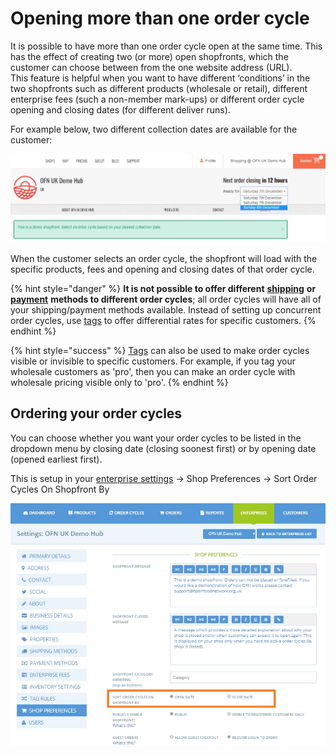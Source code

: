 # Opening more than one order cycle

It is possible to have more than one order cycle open at the same time. This has the effect of creating two \(or more\) open shopfronts, which the customer can choose between from the one website address \(URL\).   
This feature is helpful when you want to have different ‘conditions’ in the two shopfronts such as different products \(wholesale or retail\), different enterprise fees \(such a non-member mark-ups\) or different order cycle opening and closing dates \(for different deliver runs\).

For example below, two different collection dates are available for the customer:

![](../../../.gitbook/assets/concuroc1.jpg)

When the customer selects an order cycle, the shopfront will load with the specific products, fees and opening and closing dates of that order cycle.

{% hint style="danger" %}
**It is not possible to offer different** [**shipping**](../shipping-methods.md) **or** [**payment**](../payment-methods.md) **methods to different order cycles**; all order cycles will have all of your shipping/payment methods available.  Instead of setting up concurrent order cycles, use [tags](../customer-management-and-conditional-displays-prices/tags-and-tag-rules.md) to offer differential rates for specific  customers. 
{% endhint %}

{% hint style="success" %}
[Tags](../customer-management-and-conditional-displays-prices/tags-and-tag-rules.md) can also be used to make order cycles visible or invisible to specific customers. For example, if you tag your wholesale customers as 'pro', then you can make an order cycle with wholesale pricing visible only to 'pro'. 
{% endhint %}

## **Ordering your order cycles**

You can choose whether you want your order cycles to be listed in the dropdown menu by closing date \(closing soonest first\) or by opening date \(opened earliest first\). 

This is setup in your [enterprise settings](../../enterprise-profile/enterprise-settings.md) -&gt; Shop Preferences -&gt; Sort Order Cycles On Shopfront By

![](../../../.gitbook/assets/ordercyclesort.jpg)

